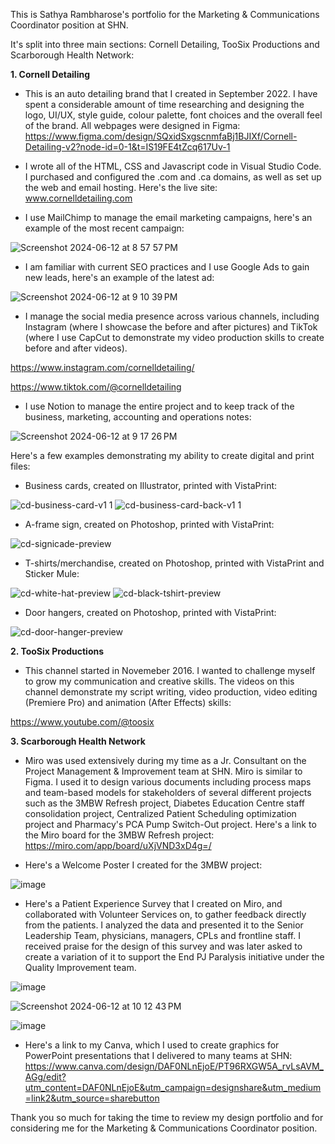 This is Sathya Rambharose's portfolio for the Marketing & Communications Coordinator position at SHN. 

It's split into three main sections: Cornell Detailing, TooSix Productions and Scarborough Health Network:

**1. Cornell Detailing**

- This is an auto detailing brand that I created in September 2022. I have spent a considerable amount of time researching and designing the logo, UI/UX, style guide, colour palette, font choices and the overall feel of the brand. All webpages were designed in Figma: https://www.figma.com/design/SQxidSxgscnmfaBj1BJIXf/Cornell-Detailing-v2?node-id=0-1&t=IS19FE4tZcq617Uv-1

- I wrote all of the HTML, CSS and Javascript code in Visual Studio Code. I purchased and configured the .com and .ca domains, as well as set up the web and email hosting. Here's the live site: www.cornelldetailing.com

- I use MailChimp to manage the email marketing campaigns, here's an example of the most recent campaign:

![Screenshot 2024-06-12 at 8 57 57 PM](https://github.com/srambharose/portfolio/assets/78698182/a116f232-5120-4574-9646-d6611d38032c)


- I am familiar with current SEO practices and I use Google Ads to gain new leads, here's an example of the latest ad:

![Screenshot 2024-06-12 at 9 10 39 PM](https://github.com/srambharose/portfolio/assets/78698182/8da944e0-de48-412e-afcb-5001088d1a04)


- I manage the social media presence across various channels, including Instagram (where I showcase the before and after pictures) and TikTok (where I use CapCut to demonstrate my video production skills to create before and after videos).

https://www.instagram.com/cornelldetailing/

https://www.tiktok.com/@cornelldetailing


- I use Notion to manage the entire project and to keep track of the business, marketing, accounting and operations notes:

![Screenshot 2024-06-12 at 9 17 26 PM](https://github.com/srambharose/portfolio/assets/78698182/60a0ed29-0493-450b-a6a2-041b30b8dcb6)


Here's a few examples demonstrating my ability to create digital and print files:

- Business cards, created on Illustrator, printed with VistaPrint:

![cd-business-card-v1 1](https://github.com/srambharose/portfolio/assets/78698182/6de9d87e-a4b1-47eb-9d22-ade043bbe1f1)
![cd-business-card-back-v1 1](https://github.com/srambharose/portfolio/assets/78698182/9b5f37f7-3bfe-44fa-8a99-01047fad19ad)


- A-frame sign, created on Photoshop, printed with VistaPrint:

![cd-signicade-preview](https://github.com/srambharose/portfolio/assets/78698182/9b37e5f6-9e51-482d-9899-cd15052f8b3e)


- T-shirts/merchandise, created on Photoshop, printed with VistaPrint and Sticker Mule:

![cd-white-hat-preview](https://github.com/srambharose/portfolio/assets/78698182/39852a66-fee9-48e0-baee-8f33cbf55a62)
![cd-black-tshirt-preview](https://github.com/srambharose/portfolio/assets/78698182/81c39c2d-4496-4e7b-b493-fdf110ed8a2e)


- Door hangers, created on Photoshop, printed with VistaPrint:

![cd-door-hanger-preview](https://github.com/srambharose/portfolio/assets/78698182/c139b36c-dc3b-4bf5-8a5f-b18769ec19e3)


**2. TooSix Productions**

- This channel started in Novemeber 2016. I wanted to challenge myself to grow my communication and creative skills. The videos on this channel demonstrate my script writing, video production, video editing (Premiere Pro) and animation (After Effects) skills:

https://www.youtube.com/@toosix

**3. Scarborough Health Network**

- Miro was used extensively during my time as a Jr. Consultant on the Project Management & Improvement team at SHN. Miro is similar to Figma. I used it to design various documents including process maps and team-based models for stakeholders of several different projects such as the 3MBW Refresh project, Diabetes Education Centre staff consolidation project, Centralized Patient Scheduling optimization project and Pharmacy's PCA Pump Switch-Out project. Here's a link to the Miro board for the 3MBW Refresh project: https://miro.com/app/board/uXjVND3xD4g=/

- Here's a Welcome Poster I created for the 3MBW project:

![image](https://github.com/srambharose/portfolio/assets/78698182/4027c105-0c02-48d7-b708-c8f0ec558d1a)


- Here's a Patient Experience Survey that I created on Miro, and collaborated with Volunteer Services on, to gather feedback directly from the patients. I analyzed the data and presented it to the Senior Leadership Team, physicians, managers, CPLs and frontline staff. I received praise for the design of this survey and was later asked to create a variation of it to support the End PJ Paralysis initiative under the Quality Improvement team. 

![image](https://github.com/srambharose/portfolio/assets/78698182/136e935d-bcf4-421c-8d12-cc19bb35754b)

![Screenshot 2024-06-12 at 10 12 43 PM](https://github.com/srambharose/portfolio/assets/78698182/67824291-65a8-46db-bf35-b26eec3c8e64)

![image](https://github.com/srambharose/portfolio/assets/78698182/2e167747-2e9a-4959-8b99-6717009b9a0e)

- Here's a link to my Canva, which I used to create graphics for PowerPoint presentations that I delivered to many teams at SHN: https://www.canva.com/design/DAF0NLnEjoE/PT96RXGW5A_rvLsAVM_AGg/edit?utm_content=DAF0NLnEjoE&utm_campaign=designshare&utm_medium=link2&utm_source=sharebutton

Thank you so much for taking the time to review my design portfolio and for considering me for the Marketing & Communications Coordinator position. 







